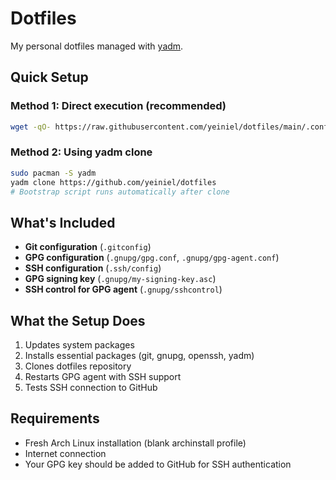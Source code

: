 # Dotfiles

My personal dotfiles managed with [yadm](https://yadm.io/).

## Quick Setup

### Method 1: Direct execution (recommended)
```bash
wget -qO- https://raw.githubusercontent.com/yeiniel/dotfiles/main/.config/yadm/bootstrap | bash
```

### Method 2: Using yadm clone
```bash
sudo pacman -S yadm
yadm clone https://github.com/yeiniel/dotfiles
# Bootstrap script runs automatically after clone
```

## What's Included

- **Git configuration** (`.gitconfig`)
- **GPG configuration** (`.gnupg/gpg.conf`, `.gnupg/gpg-agent.conf`)
- **SSH configuration** (`.ssh/config`)
- **GPG signing key** (`.gnupg/my-signing-key.asc`)
- **SSH control for GPG agent** (`.gnupg/sshcontrol`)

## What the Setup Does

1. Updates system packages
2. Installs essential packages (git, gnupg, openssh, yadm)
3. Clones dotfiles repository
4. Restarts GPG agent with SSH support
5. Tests SSH connection to GitHub

## Requirements

- Fresh Arch Linux installation (blank archinstall profile)
- Internet connection
- Your GPG key should be added to GitHub for SSH authentication